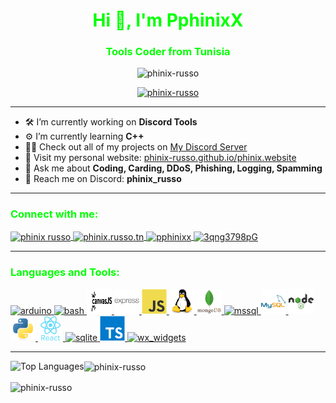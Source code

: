 <h1 align="center" style="color:#00ff00;">Hi 👋, I'm PphinixX</h1>
<h3 align="center" style="color:#00ff00;">Tools Coder from Tunisia</h3>

<p align="center">
  <img src="https://komarev.com/ghpvc/?username=phinix-russo&label=Profile%20views&color=brightgreen&style=flat" alt="phinix-russo" /> 
</p>

<p align="center">
  <a href="https://github.com/ryo-ma/github-profile-trophy">
    <img src="https://github-profile-trophy.vercel.app/?username=phinix-russo&row=1&column=6&no-frame=true&theme=darkhub" alt="phinix-russo" />
  </a>
</p>

---

- 🛠️ I’m currently working on **Discord Tools**
- ⚙️ I’m currently learning **C++**
- 👨‍💻 Check out all of my projects on [My Discord Server](https://discord.gg/3qng3798pG)
- 🔗 Visit my personal website: [phinix-russo.github.io/phinix.website](https://phinix-russo.github.io/phinix.website)
- 🔎 Ask me about **Coding, Carding, DDoS, Phishing, Logging, Spamming**
- 📌 Reach me on Discord: **phinix_russo**

---

<h3 align="left" style="color:#00ff00;">Connect with me:</h3>
<p align="left">
  <a href="https://fb.com/phinix.russo" target="_blank">
    <img align="center" src="https://raw.githubusercontent.com/rahuldkjain/github-profile-readme-generator/master/src/images/icons/Social/facebook.svg" alt="phinix russo" height="30" width="40" />
  </a>
  <a href="https://instagram.com/phinix.russo.tn" target="_blank">
    <img align="center" src="https://raw.githubusercontent.com/rahuldkjain/github-profile-readme-generator/master/src/images/icons/Social/instagram.svg" alt="phinix.russo.tn" height="30" width="40" />
  </a>
  <a href="https://www.youtube.com/c/pphinixx" target="_blank">
    <img align="center" src="https://raw.githubusercontent.com/rahuldkjain/github-profile-readme-generator/master/src/images/icons/Social/youtube.svg" alt="pphinixx" height="30" width="40" />
  </a>
  <a href="https://discord.gg/3qng3798pG" target="_blank">
    <img align="center" src="https://raw.githubusercontent.com/rahuldkjain/github-profile-readme-generator/master/src/images/icons/Social/discord.svg" alt="3qng3798pG" height="30" width="40" />
  </a>
</p>

---

<h3 align="left" style="color:#00ff00;">Languages and Tools:</h3>
<p align="left">
  <a href="https://www.arduino.cc/" target="_blank" rel="noreferrer">
    <img src="https://cdn.worldvectorlogo.com/logos/arduino-1.svg" alt="arduino" width="40" height="40" />
  </a>
  <a href="https://www.gnu.org/software/bash/" target="_blank" rel="noreferrer">
    <img src="https://www.vectorlogo.zone/logos/gnu_bash/gnu_bash-icon.svg" alt="bash" width="40" height="40" />
  </a>
  <a href="https://canvasjs.com" target="_blank" rel="noreferrer">
    <img src="https://raw.githubusercontent.com/Hardik0307/Hardik0307/master/assets/canvasjs-charts.svg" alt="canvasjs" width="40" height="40" />
  </a>
  <a href="https://expressjs.com" target="_blank" rel="noreferrer">
    <img src="https://raw.githubusercontent.com/devicons/devicon/master/icons/express/express-original-wordmark.svg" alt="express" width="40" height="40" />
  </a>
  <a href="https://developer.mozilla.org/en-US/docs/Web/JavaScript" target="_blank" rel="noreferrer">
    <img src="https://raw.githubusercontent.com/devicons/devicon/master/icons/javascript/javascript-original.svg" alt="javascript" width="40" height="40" />
  </a>
  <a href="https://www.linux.org/" target="_blank" rel="noreferrer">
    <img src="https://raw.githubusercontent.com/devicons/devicon/master/icons/linux/linux-original.svg" alt="linux" width="40" height="40" />
  </a>
  <a href="https://www.mongodb.com/" target="_blank" rel="noreferrer">
    <img src="https://raw.githubusercontent.com/devicons/devicon/master/icons/mongodb/mongodb-original-wordmark.svg" alt="mongodb" width="40" height="40" />
  </a>
  <a href="https://www.microsoft.com/en-us/sql-server" target="_blank" rel="noreferrer">
    <img src="https://www.svgrepo.com/show/303229/microsoft-sql-server-logo.svg" alt="mssql" width="40" height="40" />
  </a>
  <a href="https://www.mysql.com/" target="_blank" rel="noreferrer">
    <img src="https://raw.githubusercontent.com/devicons/devicon/master/icons/mysql/mysql-original-wordmark.svg" alt="mysql" width="40" height="40" />
  </a>
  <a href="https://nodejs.org" target="_blank" rel="noreferrer">
    <img src="https://raw.githubusercontent.com/devicons/devicon/master/icons/nodejs/nodejs-original-wordmark.svg" alt="nodejs" width="40" height="40" />
  </a>
  <a href="https://www.python.org" target="_blank" rel="noreferrer">
    <img src="https://raw.githubusercontent.com/devicons/devicon/master/icons/python/python-original.svg" alt="python" width="40" height="40" />
  </a>
  <a href="https://reactjs.org/" target="_blank" rel="noreferrer">
    <img src="https://raw.githubusercontent.com/devicons/devicon/master/icons/react/react-original-wordmark.svg" alt="react" width="40" height="40" />
  </a>
  <a href="https://www.sqlite.org/" target="_blank" rel="noreferrer">
    <img src="https://www.vectorlogo.zone/logos/sqlite/sqlite-icon.svg" alt="sqlite" width="40" height="40" />
  </a>
  <a href="https://www.typescriptlang.org/" target="_blank" rel="noreferrer">
    <img src="https://raw.githubusercontent.com/devicons/devicon/master/icons/typescript/typescript-original.svg" alt="typescript" width="40" height="40" />
  </a>
  <a href="https://www.wxwidgets.org/" target="_blank" rel="noreferrer">
    <img src="https://upload.wikimedia.org/wikipedia/commons/b/bb/WxWidgets.svg" alt="wx_widgets" width="40" height="40" />
  </a>
</p>

---

<p>
  <img align="left" src="https://raw.githubusercontent.com/yourusername/yourrepo/main/path-to-your-image/image.png" alt="Top Languages" />
</p>

<p>
  <img align="center" src="https://github-readme-stats.vercel.app/api?username=phinix-russo&show_icons=true&locale=en&theme=radical&bg_color=0D1117&hide_border=true&text_color=00FF00&title_color=00FF00" alt="phinix-russo" />
</p>

<p>
  <img align="center" src="https://github-readme-streak-stats.herokuapp.com/?user=phinix-russo&theme=radical&background=0D1117&hide_border=true&stroke=00FF00&ring=00FF00&fire=00FF00&currStreakNum=00FF00&currStreakLabel=00FF00&sideNums=00FF00&sideLabels=00FF00" alt="phinix-russo" />
</p>
